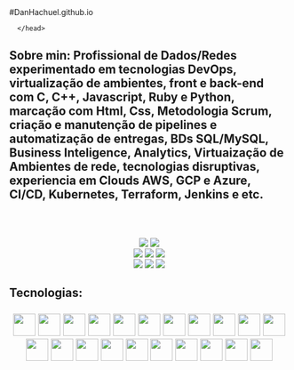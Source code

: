 <html>
  <head>
 #DanHachuel.github.io
  
      </head>
    
<h2><b>
   Sobre min:   Profissional de Dados/Redes experimentado em tecnologias DevOps, virtualização de ambientes, front e back-end com C, C++, Javascript, Ruby e   
   Python, marcação com Html, Css, Metodologia Scrum, criação e manutenção de pipelines e automatização de entregas, BDs SQL/MySQL, Business Inteligence, Analytics, 
   Virtuaização de Ambientes de rede, tecnologias disruptivas, experiencia em Clouds AWS, GCP e  Azure, CI/CD, Kubernetes, Terraform, Jenkins e etc. 
   </b> </h2>   
  <br></br>       
  
   <div align="center">
  
  <a href="https://www.linkedin.com/in/dan-hachuel/"><img src="https://img.shields.io/badge/-LinkedIn-blue?style=for-the-badge&logo=Linkedin&logoColor=white"/></a>
  <a href="https://www.instagram.com/danhachuel"><img src="https://img.shields.io/badge/Instagram-E4405F?style=for-the-badge&logo=instagram&logoColor=white"/></a>  
  <a href="https://www.facebook.com/DannVIP/"><img src="https://img.shields.io/badge/Facebook-informational?style=for-the-badge&logo=Facebook&logoColor=white"/></a>
  <a href="https://twitter.com/Dan_hachuel"><img src="https://img.shields.io/badge/Twitter-blue?style=for-the-badge&logo=twitter&logoColor=white"/></a>
  <a href="https://steamcommunity.com/id/danhachuel"><img src="https://img.shields.io/badge/Steam-172B4D?style=for-the-badge&logo=Steam&logoColor=white"/></a>  
  <a href="https://discord.com/users/Danhachuel#0440"><img src="https://img.shields.io/badge/Discord-5865F2?style=for-the-badge&logo=Discord&logoColor=white"/></a>
  <a href="https://t.me/DanHachuel"><img src="https://img.shields.io/badge/Telegram-26A5E4?style=for-the-badge&logo=Telegram&logoColor=white" /></a> 
  <a href="mailto: dan.hachuel@gmail.com"> <img src="https://img.shields.io/badge/Gmail-D14836?style=for-the-badge&logo=Gmail&logoColor=white"/></a>    
</div>

<h2 align="left"> Tecnologias: <br/><br/>

<div align="center">        
    <img src="https://cdn.jsdelivr.net/gh/devicons/devicon/icons/linux/linux-original.svg" width="40" height="40"/>
    <img src="https://cdn.jsdelivr.net/gh/devicons/devicon/icons/vscode/vscode-original.svg"  width="40" height="40"/>
    <img src="https://cdn.jsdelivr.net/gh/devicons/devicon/icons/c/c-original.svg" width="40" height="40"/>
    <img src="https://cdn.jsdelivr.net/gh/devicons/devicon/icons/cplusplus/cplusplus-original.svg" width="40" height="40"/>    
    <img src="https://cdn.jsdelivr.net/gh/devicons/devicon/icons/python/python-original-wordmark.svg" width="40" height="40"/>           
    <img src="https://cdn.jsdelivr.net/gh/devicons/devicon/icons/ruby/ruby-original-wordmark.svg" width="40" height="40" /> 
    <img src="https://cdn.jsdelivr.net/gh/devicons/devicon/icons/mysql/mysql-original-wordmark.svg" width="40" height="40"/>          
    <img src="https://cdn.jsdelivr.net/gh/devicons/devicon/icons/googlecloud/googlecloud-original.svg"  width="40" height="40"/>    
    <img src="https://cdn.jsdelivr.net/gh/devicons/devicon/icons/amazonwebservices/amazonwebservices-original-wordmark.svg" width="40" height="40"/>          
    <img src="https://cdn.jsdelivr.net/gh/devicons/devicon/icons/azure/azure-original.svg" width="40" height="40"/>
    <img src="https://cdn.jsdelivr.net/gh/devicons/devicon/icons/kubernetes/kubernetes-plain-wordmark.svg" width="40" height="40"/>
    <img src="https://cdn.jsdelivr.net/gh/devicons/devicon/icons/terraform/terraform-original-wordmark.svg" width="40" height="40"/>
    <img src="https://cdn.jsdelivr.net/gh/devicons/devicon/icons/jenkins/jenkins-original.svg" width="40" height="40"/>          
    <img src="https://cdn.jsdelivr.net/gh/devicons/devicon/icons/ansible/ansible-original-wordmark.svg" width="40" height="40"/>
    <img src="https://cdn.jsdelivr.net/gh/devicons/devicon/icons/selenium/selenium-original.svg" width="40" height="40"/>          
    <img src="https://cdn.jsdelivr.net/gh/devicons/devicon/icons/html5/html5-plain-wordmark.svg"  width="40" height="40" />
    <img src="https://cdn.jsdelivr.net/gh/devicons/devicon/icons/css3/css3-plain-wordmark.svg"  width="40" height="40" /> 
    <img src="https://cdn.jsdelivr.net/gh/devicons/devicon/icons/javascript/javascript-plain.svg" width="40" height="40" />     
    <img src="https://cdn.jsdelivr.net/gh/devicons/devicon/icons/angularjs/angularjs-plain.svg" width="40" height="40"/>           
    <img src="https://cdn.jsdelivr.net/gh/devicons/devicon/icons/canva/canva-original.svg" width="40" height="40"/>
    <img src="https://cdn.jsdelivr.net/gh/devicons/devicon/icons/figma/figma-original.svg"  width="40" height="40"/>          
    
   </html>
